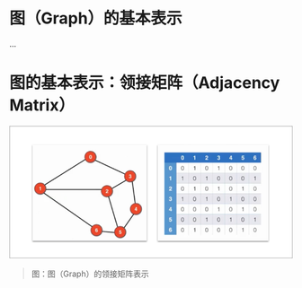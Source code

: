 # 图（Graph）的基本表示

...

# 图的基本表示：领接矩阵（Adjacency Matrix）


![1-AdjacencyMatrix][1-AdjacencyMatrix]

> 图：图（Graph）的领接矩阵表示






[1-AdjacencyMatrix]: ../../images/DataStructuresAndAlgorithms-GraphRepresentations-1-AdjacencyMatrix.png

<!-- EOF -->